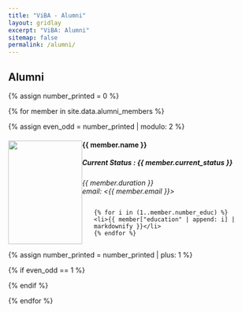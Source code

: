 ```yaml
---
title: "ViBA - Alumni"
layout: gridlay
excerpt: "ViBA: Alumni"
sitemap: false
permalink: /alumni/
---
```


<h2>Alumni</h2>

{% assign number_printed = 0 %}
<div class="row"> 
{% for member in site.data.alumni_members %}

{% assign even_odd = number_printed | modulo: 2 %}

<div class="col-sm-6 clearfix">
  <img src="{{ site.url }}{{ site.baseurl }}/images/teampic/{{ member.photo }}" class="img-responsive" style="width: 150px; height: 210px; object-fit: cover; float: left;" />
  <h4>{{ member.name }}</h4>
  <h5>Current Status : {{ member.current_status }}</h5>
  <i>{{ member.duration }} <br>email: <{{ member.email }}></i>
  <ul style="overflow: hidden">

    {% for i in (1..member.number_educ) %}
    <li>{{ member["education" | append: i] | markdownify }}</li>
    {% endfor %}

  </ul>
</div>

{% assign number_printed = number_printed | plus: 1 %}

{% if even_odd == 1 %}
</div><div class="row"> 
{% endif %}

{% endfor %}
</div> 
